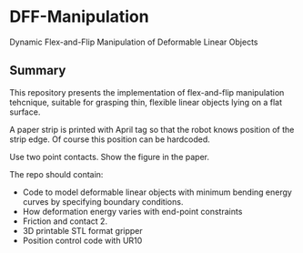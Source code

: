 # DFF-Manipulation
Dynamic Flex-and-Flip Manipulation of Deformable Linear Objects

## Summary

This repository presents the implementation of flex-and-flip
manipulation tehcnique, suitable for grasping thin, flexible linear
objects lying on a flat surface. 

A paper strip is printed with April tag so that the robot knows position of the strip edge. Of course this position can be hardcoded.

Use two point contacts. Show the figure in the paper.

The repo should contain:
- Code to model deformable linear objects with minimum bending energy curves by specifying boundary conditions.
- How deformation energy varies with end-point constraints
- Friction and contact 2.
- 3D printable STL format gripper 
- Position control code with UR10